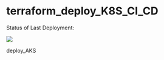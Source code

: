 # terraform_deploy_K8S_CI_CD
Status of Last Deployment:<br>

<img src="https://github.com/IgorPostavnichiy/terraform-azure-deployK8S-CI-CD/tree/main/.github/workflows/test/badge.svg?branch=main"><br>

deploy_AKS

